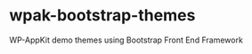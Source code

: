 <!--
Theme Name: Bootstrap demo theme
Description: WP-AppKit demo theme using Bootstrap Front End Framework
Version: 0.2
Theme URI: https://github.com/uncatcrea/wp-appkit-themes
Author: UncatCrea			
Author URI: http://uncategorized-creations.com		
-->

# wpak-bootstrap-themes
WP-AppKit demo themes using Bootstrap Front End Framework
